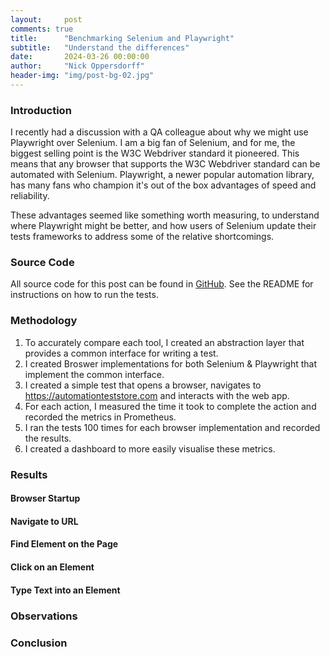 ```yaml
---
layout:     post
comments: true
title:      "Benchmarking Selenium and Playwright"
subtitle:   "Understand the differences"
date:       2024-03-26 00:00:00
author:     "Nick Oppersdorff"
header-img: "img/post-bg-02.jpg"
---
```


### Introduction
I recently had a discussion with a QA colleague about why we might use Playwright over Selenium.  I am a big fan of Selenium, 
and for me, the biggest selling point is the W3C Webdriver standard it pioneered.  This means that any browser that supports
the W3C Webdriver standard can be automated with Selenium.  Playwright, a newer popular automation library, has many fans 
who champion it's out of the box advantages of speed and reliability.  

These advantages seemed like something worth measuring, to understand where Playwright  might be better, and how users of 
Selenium update their tests frameworks to address some of the relative shortcomings.

### Source Code
All source code for this post can be found in [GitHub](https://github.com/testworx/browser-automation-benchmarking/tree/benchmarking-pt-1).
See the README for instructions on how to run the tests.

### Methodology
1. To accurately compare each tool, I created an abstraction layer that provides a common interface for writing a test.
2. I created Broswer implementations for both Selenium & Playwright that implement the common interface.
3. I created a simple test that opens a browser, navigates to https://automationteststore.com and interacts with the web app.
4. For each action, I measured the time it took to complete the action and recorded the metrics in Prometheus.
5. I ran the tests 100 times for each browser implementation and recorded the results.
6. I created a dashboard to more easily visualise these metrics.

### Results
#### Browser Startup

#### Navigate to URL

#### Find Element on the Page

#### Click on an Element

#### Type Text into an Element

### Observations

### Conclusion

